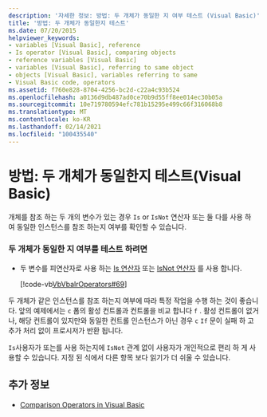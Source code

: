 ```yaml
---
description: '자세한 정보: 방법: 두 개체가 동일한 지 여부 테스트 (Visual Basic)'
title: '방법: 두 개체가 동일한지 테스트'
ms.date: 07/20/2015
helpviewer_keywords:
- variables [Visual Basic], reference
- Is operator [Visual Basic], comparing objects
- reference variables [Visual Basic]
- variables [Visual Basic], referring to same object
- objects [Visual Basic], variables referring to same
- Visual Basic code, operators
ms.assetid: f760e828-8704-4256-bc2d-c22a4c93b524
ms.openlocfilehash: a0136d9db487ad0ce70b9d55ff8ee014ec30b05a
ms.sourcegitcommit: 10e719780594efc781b15295e499c66f316068b8
ms.translationtype: MT
ms.contentlocale: ko-KR
ms.lasthandoff: 02/14/2021
ms.locfileid: "100435540"
---
```

# <a name="how-to-test-whether-two-objects-are-the-same-visual-basic"></a>방법: 두 개체가 동일한지 테스트(Visual Basic)

개체를 참조 하는 두 개의 변수가 있는 경우 `Is` or `IsNot` 연산자 또는 둘 다를 사용 하 여 동일한 인스턴스를 참조 하는지 여부를 확인할 수 있습니다.  
  
### <a name="to-test-whether-two-objects-are-the-same"></a>두 개체가 동일한 지 여부를 테스트 하려면  
  
- 두 변수를 피연산자로 사용 하는 [Is 연산자](../../../language-reference/operators/is-operator.md) 또는 [IsNot 연산자](../../../language-reference/operators/isnot-operator.md) 를 사용 합니다.  
  
     [!code-vb[VbVbalrOperators#69](~/samples/snippets/visualbasic/VS_Snippets_VBCSharp/VbVbalrOperators/VB/Class1.vb#69)]  
  
 두 개체가 같은 인스턴스를 참조 하는지 여부에 따라 특정 작업을 수행 하는 것이 좋습니다. 앞의 예제에서는 `c` 폼의 활성 컨트롤과 컨트롤을 비교 합니다 `f` . 활성 컨트롤이 없거나, 해당 컨트롤이 있지만와 동일한 컨트롤 인스턴스가 아닌 경우 `c` `If` 문이 실패 하 고 추가 처리 없이 프로시저가 반환 됩니다.  
  
 `Is`사용자가 또는를 사용 하는지에 `IsNot` 관계 없이 사용자가 개인적으로 편리 하 게 사용할 수 있습니다. 지정 된 식에서 다른 항목 보다 읽기가 더 쉬울 수 있습니다.  
  
## <a name="see-also"></a>추가 정보

- [Comparison Operators in Visual Basic](comparison-operators.md)
